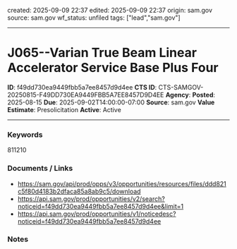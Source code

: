created: 2025-09-09 22:37
edited: 2025-09-09 22:37
origin: sam.gov
source: sam.gov
wf_status: unfiled
tags: ["lead","sam.gov"]

---

# J065--Varian True Beam Linear Accelerator Service Base Plus Four

**ID**: f49dd730ea9449fbb5a7ee8457d9d4ee
**CTS ID**: CTS-SAMGOV-20250815-F49DD730EA9449FBB5A7EE8457D9D4EE
**Agency**: 
**Posted**: 2025-08-15
**Due**: 2025-09-02T14:00:00-07:00
**Source**: sam.gov
**Value Estimate**: Presolicitation
**Active**: Active

---

### Keywords
811210

### Documents / Links
- <https://sam.gov/api/prod/opps/v3/opportunities/resources/files/ddd821c5f80d4183b2dfaca85a8ab9c5/download>
- <https://api.sam.gov/prod/opportunities/v2/search?noticeid=f49dd730ea9449fbb5a7ee8457d9d4ee&limit=1>
- <https://api.sam.gov/prod/opportunities/v1/noticedesc?noticeid=f49dd730ea9449fbb5a7ee8457d9d4ee>

### Notes

